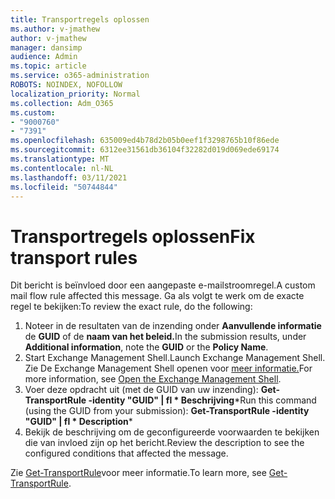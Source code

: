 ```yaml
---
title: Transportregels oplossen
ms.author: v-jmathew
author: v-jmathew
manager: dansimp
audience: Admin
ms.topic: article
ms.service: o365-administration
ROBOTS: NOINDEX, NOFOLLOW
localization_priority: Normal
ms.collection: Adm_O365
ms.custom:
- "9000760"
- "7391"
ms.openlocfilehash: 635009ed4b78d2b05b0eef1f3298765b10f86ede
ms.sourcegitcommit: 6312ee31561db36104f32282d019d069ede69174
ms.translationtype: MT
ms.contentlocale: nl-NL
ms.lasthandoff: 03/11/2021
ms.locfileid: "50744844"
---
```

# <a name="fix-transport-rules"></a><span data-ttu-id="a0de4-102">Transportregels oplossen</span><span class="sxs-lookup"><span data-stu-id="a0de4-102">Fix transport rules</span></span>

<span data-ttu-id="a0de4-103">Dit bericht is beïnvloed door een aangepaste e-mailstroomregel.</span><span class="sxs-lookup"><span data-stu-id="a0de4-103">A custom mail flow rule affected this message.</span></span> <span data-ttu-id="a0de4-104">Ga als volgt te werk om de exacte regel te bekijken:</span><span class="sxs-lookup"><span data-stu-id="a0de4-104">To review the exact rule, do the following:</span></span>

1. <span data-ttu-id="a0de4-105">Noteer in de resultaten van de inzending onder **Aanvullende informatie** de **GUID** of de **naam van het beleid.**</span><span class="sxs-lookup"><span data-stu-id="a0de4-105">In the submission results, under **Additional information**, note the **GUID** or the **Policy Name**.</span></span>
2. <span data-ttu-id="a0de4-106">Start Exchange Management Shell.</span><span class="sxs-lookup"><span data-stu-id="a0de4-106">Launch Exchange Management Shell.</span></span> <span data-ttu-id="a0de4-107">Zie De Exchange Management Shell openen voor [meer informatie.](https://go.microsoft.com/fwlink/?linkid=2101432)</span><span class="sxs-lookup"><span data-stu-id="a0de4-107">For more information, see [Open the Exchange Management Shell](https://go.microsoft.com/fwlink/?linkid=2101432).</span></span>
3. <span data-ttu-id="a0de4-108">Voer deze opdracht uit (met de GUID van uw inzending):  **Get-TransportRule -identity "GUID" | fl \* Beschrijving**\*</span><span class="sxs-lookup"><span data-stu-id="a0de4-108">Run this command (using the GUID from your submission):  **Get-TransportRule -identity "GUID" | fl \* Description**\*</span></span>
4. <span data-ttu-id="a0de4-109">Bekijk de beschrijving om de geconfigureerde voorwaarden te bekijken die van invloed zijn op het bericht.</span><span class="sxs-lookup"><span data-stu-id="a0de4-109">Review the description to see the configured conditions that affected the message.</span></span>

<span data-ttu-id="a0de4-110">Zie [Get-TransportRule](https://go.microsoft.com/fwlink/?linkid=2101523)voor meer informatie.</span><span class="sxs-lookup"><span data-stu-id="a0de4-110">To learn more, see [Get-TransportRule](https://go.microsoft.com/fwlink/?linkid=2101523).</span></span>
